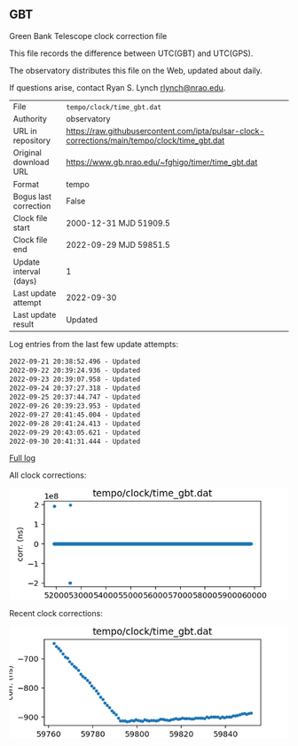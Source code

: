 
## GBT

Green Bank Telescope clock correction file

This file records the difference between UTC(GBT) and UTC(GPS).

The observatory distributes this file on the Web, updated about daily.

If questions arise, contact Ryan S. Lynch <rlynch@nrao.edu>.

|     |     |
|:--- |:--- |
| File | `tempo/clock/time_gbt.dat` |
| Authority | observatory |
| URL in repository | <https://raw.githubusercontent.com/ipta/pulsar-clock-corrections/main/tempo/clock/time_gbt.dat> |
| Original download URL | <https://www.gb.nrao.edu/~fghigo/timer/time_gbt.dat> |
| Format | tempo |
| Bogus last correction | False |
| Clock file start | 2000-12-31 MJD 51909.5 |
| Clock file end | 2022-09-29 MJD 59851.5 |
| Update interval (days) | 1 |
| Last update attempt | 2022-09-30 |
| Last update result | Updated |

Log entries from the last few update attempts:
```
2022-09-21 20:38:52.496 - Updated
2022-09-22 20:39:24.936 - Updated
2022-09-23 20:39:07.958 - Updated
2022-09-24 20:37:27.318 - Updated
2022-09-25 20:37:44.747 - Updated
2022-09-26 20:39:23.953 - Updated
2022-09-27 20:41:45.004 - Updated
2022-09-28 20:41:24.413 - Updated
2022-09-29 20:43:05.621 - Updated
2022-09-30 20:41:31.444 - Updated
```
[Full log](https://raw.githubusercontent.com/ipta/pulsar-clock-corrections/main/log/tempo/clock/time_gbt.dat.log)


All clock corrections:

![plot of all clock corrections](time_gbt.dat.png "All corrections")

Recent clock corrections:

![plot of recent clock corrections](time_gbt.dat.short.png "Recent corrections")

